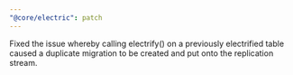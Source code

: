 ```yaml
---
"@core/electric": patch
---
```


Fixed the issue whereby calling electrify() on a previously electrified table caused a duplicate migration to be created and put onto the replication stream.
